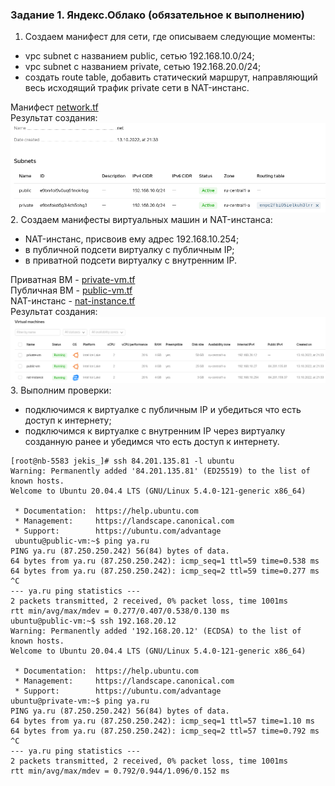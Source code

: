 ### Задание 1. Яндекс.Облако (обязательное к выполнению)  
1. Cоздаем манифест для сети, где описываем следующие моменты:  
* vpc subnet с названием public, сетью 192.168.10.0/24;  
* vpc subnet с названием private, сетью 192.168.20.0/24;
* создать route table, добавить статический маршрут, 
направляющий весь исходящий трафик private сети в NAT-инстанс.  

Манифест [network.tf](terra/network.tf)  
Результат создания:  
![nat](screen/net.png)  
2. Создаем манифесты виртуальных машин и NAT-инстанса:  
* NAT-инстанс, присвоив ему адрес 192.168.10.254;  
* в публичной подсети виртуалку с публичным IP;  
* в приватной подсети виртуалку с внутренним IP.  

Приватная ВМ - [private-vm.tf](terra/private-vm.tf)  
Публичная ВМ - [public-vm.tf](terra/public-vm.tf)  
NAT-инстанс - [nat-instance.tf](terra/nat-instance.tf)  
Результат создания:  
![vm](screen/vm.png)  
3. Выполним проверки:  
* подключимся к виртуалке с публичным IP и убедиться что есть доступ 
к интернету;  
* подключимся к виртуалке с внутренним IP через виртуалку созданную 
ранее и убедимся что есть доступ к интернету.  
```commandline
[root@nb-5583 jekis_]# ssh 84.201.135.81 -l ubuntu
Warning: Permanently added '84.201.135.81' (ED25519) to the list of known hosts.
Welcome to Ubuntu 20.04.4 LTS (GNU/Linux 5.4.0-121-generic x86_64)

 * Documentation:  https://help.ubuntu.com
 * Management:     https://landscape.canonical.com
 * Support:        https://ubuntu.com/advantage
 ubuntu@public-vm:~$ ping ya.ru
PING ya.ru (87.250.250.242) 56(84) bytes of data.
64 bytes from ya.ru (87.250.250.242): icmp_seq=1 ttl=59 time=0.538 ms
64 bytes from ya.ru (87.250.250.242): icmp_seq=2 ttl=59 time=0.277 ms
^C
--- ya.ru ping statistics ---
2 packets transmitted, 2 received, 0% packet loss, time 1001ms
rtt min/avg/max/mdev = 0.277/0.407/0.538/0.130 ms
ubuntu@public-vm:~$ ssh 192.168.20.12
Warning: Permanently added '192.168.20.12' (ECDSA) to the list of known hosts.
Welcome to Ubuntu 20.04.4 LTS (GNU/Linux 5.4.0-121-generic x86_64)

 * Documentation:  https://help.ubuntu.com
 * Management:     https://landscape.canonical.com
 * Support:        https://ubuntu.com/advantage
ubuntu@private-vm:~$ ping ya.ru
PING ya.ru (87.250.250.242) 56(84) bytes of data.
64 bytes from ya.ru (87.250.250.242): icmp_seq=1 ttl=57 time=1.10 ms
64 bytes from ya.ru (87.250.250.242): icmp_seq=2 ttl=57 time=0.792 ms
^C
--- ya.ru ping statistics ---
2 packets transmitted, 2 received, 0% packet loss, time 1001ms
rtt min/avg/max/mdev = 0.792/0.944/1.096/0.152 ms
```